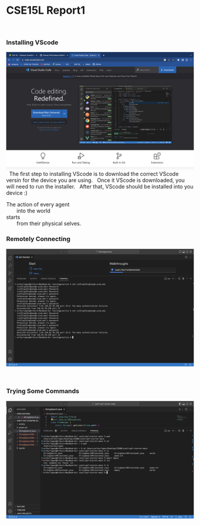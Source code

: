 # CSE15L Report1
&nbsp;
&nbsp;
### Installing VScode
![Image](VScodeDownloadImage.png)
&nbsp;
The first step to installing VScode is to download the correct VScode versin for the device you are using. &nbsp;
Once it VScode is downloaded, you will need to run the installer. &nbsp;
After that, VScode should be installed into you device :)
&nbsp;
&nbsp;
&nbsp;

The action of every agent <br />
  into the world <br />
starts <br />
  from their physical selves. <br />

### Remotely Connecting
![Image](VScodeImage.png)

&nbsp;
&nbsp;
&nbsp;

### Trying Some Commands
![Image](VScodeTermiinal.png)

